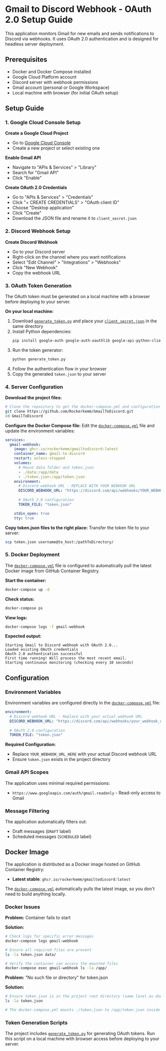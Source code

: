 # Gmail to Discord Webhook - OAuth 2.0 Setup Guide

This application monitors Gmail for new emails and sends notifications to Discord via webhooks. It uses OAuth 2.0 authentication and is designed for headless server deployment.

## Prerequisites

- Docker and Docker Compose installed
- Google Cloud Platform account
- Discord server with webhook permissions
- Gmail account (personal or Google Workspace)
- Local machine with browser (for initial OAuth setup)

## Setup Guide

### 1. Google Cloud Console Setup

**Create a Google Cloud Project**
- Go to [Google Cloud Console](https://console.cloud.google.com/)
- Create a new project or select existing one

**Enable Gmail API**
- Navigate to "APIs & Services" > "Library"
- Search for "Gmail API"
- Click "Enable"

**Create OAuth 2.0 Credentials**
- Go to "APIs & Services" > "Credentials"
- Click "+ CREATE CREDENTIALS" > "OAuth client ID"
- Choose "Desktop application"
- Click "Create"
- Download the JSON file and rename it to `client_secret.json`

### 2. Discord Webhook Setup

**Create Discord Webhook**
- Go to your Discord server
- Right-click on the channel where you want notifications
- Select "Edit Channel" > "Integrations" > "Webhooks"
- Click "New Webhook"
- Copy the webhook URL

### 3. OAuth Token Generation

The OAuth token must be generated on a local machine with a browser before deploying to your server.

**On your local machine:**

1. Download [`generate_token.py`](generate_token.py) and place your [`client_secret.json`](client_secret.json) in the same directory
2. Install Python dependencies:
   ```bash
   pip install google-auth google-auth-oauthlib google-api-python-client
   ```
3. Run the token generator:
   ```bash
   python generate_token.py
   ```
4. Follow the authentication flow in your browser
5. Copy the generated `token.json` to your server

### 4. Server Configuration

**Download the project files:**
```bash
# Clone the repository to get the docker-compose.yml and configuration files
git clone https://github.com/Rockerkemm/GmailToDiscord.git
cd GmailToDiscord
```

**Configure the Docker Compose file:**
Edit the [`docker-compose.yml`](docker-compose.yml) file and update the environment variables:

```yaml
services:
  gmail-webhook:
    image: ghcr.io/rockerkemm/gmailtodiscord:latest
    container_name: gmail-to-discord
    restart: unless-stopped
    volumes:
      # Mount data folder and token.json
      - ./data:/app/data
      - ./token.json:/app/token.json
    environment:
      # Discord webhook URL - REPLACE WITH YOUR WEBHOOK URL
      DISCORD_WEBHOOK_URL: "https://discord.com/api/webhooks/YOUR_WEBHOOK_URL_HERE"
      
      # OAuth 2.0 configuration
      TOKEN_FILE: "token.json"

    stdin_open: true
    tty: true
```

**Copy token.json files to the right place:**
Transfer the token file to your server:
```bash
scp token.json username@to_host:/pathToDirectory/
```

### 5. Docker Deployment

The [`docker-compose.yml`](docker-compose.yml) file is configured to automatically pull the latest Docker image from GitHub Container Registry.

**Start the container:**
```bash
docker-compose up -d
```

**Check status:**
```bash
docker-compose ps
```

**View logs:**
```bash
docker-compose logs -f gmail-webhook
```

**Expected output:**
```
Starting Gmail to Discord webhook with OAuth 2.0...
Loaded existing OAuth credentials
OAuth 2.0 authentication successful
First time running! Will process the most recent email.
Starting continuous monitoring (checking every 10 seconds)
```

## Configuration

### Environment Variables

Environment variables are configured directly in the [`docker-compose.yml`](docker-compose.yml) file:

```yaml
environment:
  # Discord webhook URL - Replace with your actual webhook URL
  DISCORD_WEBHOOK_URL: "https://discord.com/api/webhooks/your_webhook_url_here"
  
  # OAuth 2.0 configuration
  TOKEN_FILE: "token.json"
```

**Required Configuration:**
- Replace `YOUR_WEBHOOK_URL_HERE` with your actual Discord webhook URL
- Ensure `token.json` exists in the project directory

### Gmail API Scopes

The application uses minimal required permissions:
- `https://www.googleapis.com/auth/gmail.readonly` - Read-only access to Gmail

### Message Filtering

The application automatically filters out:
- Draft messages (`DRAFT` label)
- Scheduled messages (`SCHEDULED` label)

## Docker Image

The application is distributed as a Docker image hosted on GitHub Container Registry:
- **Latest stable**: `ghcr.io/rockerkemm/gmailtodiscord:latest`

The [`docker-compose.yml`](docker-compose.yml) automatically pulls the latest image, so you don't need to build anything locally.



### Docker Issues

**Problem:** Container fails to start

**Solution:**
```bash
# Check logs for specific error messages
docker-compose logs gmail-webhook

# Ensure all required files are present
ls -la token.json data/

# Verify the container can access the mounted files
docker-compose exec gmail-webhook ls -la /app/
```

**Problem:** "No such file or directory" for token.json

**Solution:**
```bash
# Ensure token.json is in the project root directory (same level as docker-compose.yml)
ls -la token.json

# The docker-compose.yml mounts ./token.json to /app/token.json inside the container
```


### Token Generation Scripts

The project includes [`generate_token.py`](generate_token.py) for generating OAuth tokens. Run this script on a local machine with browser access before deploying to your server.